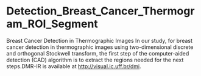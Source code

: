 # Detection_Breast_Cancer_Thermogram_ROI_Segment
 Breast Cancer Detection in Thermographic Images In our study, for breast cancer detection in thermographic images using two-dimensional discrete and orthogonal Stockwell transform, the first step of the computer-aided detection (CAD) algorithm is to extract the regions needed for the next steps.DMR-IR is available at http://visual.ic.uff.br/dmi. 
